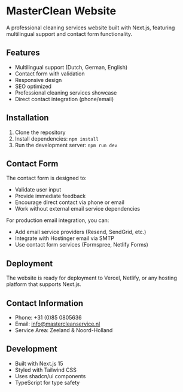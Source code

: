 # MasterClean Website

A professional cleaning services website built with Next.js, featuring multilingual support and contact form functionality.

## Features

- Multilingual support (Dutch, German, English)
- Contact form with validation
- Responsive design
- SEO optimized
- Professional cleaning services showcase
- Direct contact integration (phone/email)

## Installation

1. Clone the repository
2. Install dependencies: `npm install`
3. Run the development server: `npm run dev`

## Contact Form

The contact form is designed to:
- Validate user input
- Provide immediate feedback
- Encourage direct contact via phone or email
- Work without external email service dependencies

For production email integration, you can:
- Add email service providers (Resend, SendGrid, etc.)
- Integrate with Hostinger email via SMTP
- Use contact form services (Formspree, Netlify Forms)

## Deployment

The website is ready for deployment to Vercel, Netlify, or any hosting platform that supports Next.js.

## Contact Information

- Phone: +31 (0)85 0805636
- Email: info@mastercleanservice.nl
- Service Area: Zeeland & Noord-Holland

## Development

- Built with Next.js 15
- Styled with Tailwind CSS
- Uses shadcn/ui components
- TypeScript for type safety
